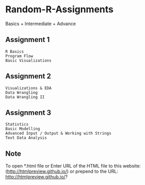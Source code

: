 # Random-R-Assignments
Basics + Intermediate + Advance
## Assignment 1
    R Basics
    Program Flow
    Basic Visualizations
## Assignment 2
    Visualizations & EDA
    Data Wrangling
    Data Wrangling II
## Assignment 3
    Statistics
    Basic Modelling
    Advanced Input / Output & Working with Strings
    Text Data Analysis
   ## Note
   To open *.html file  or Enter URL of the HTML file to this website: (http://htmlpreview.github.io/) or prepend to the URL: http://htmlpreview.github.io/?
